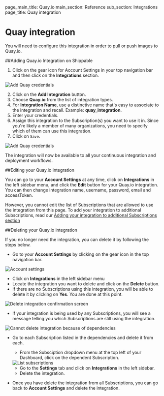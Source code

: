 page_main_title: Quay.io
main_section: Reference
sub_section: Integrations
page_title: Quay integration

# Quay integration

You will need to configure this integration in order to pull or push images to Quay.io.

##Adding Quay.io Integration on Shippable

1. Click on the gear icon for Account Settings in your top navigation bar and then click on the **Integrations** section.

<img src="../../images/reference/integrations/account-settings.png" alt="Add Quay credentials">

2. Click on the **Add Integration** button.
3. Choose **Quay.io** from the list of integration types.
4. For **Integration Name**, use a distinctive name that's easy to associate to the integration and recall. Example: **quay_integration**.
5. Enter your credentials.
6. Assign this integration to the Subscription(s) you want to use it in. Since you're likely a member of many organizations, you need to specify which of them can use this integration.
7. Click on `Save`.

<img src="../../images/reference/integrations/quay-integration.png" alt="Add Quay credentials">

The integration will now be available to all your continuous integration and deployment workflows.

##Editing your Quay.io integration

You can go to your **Account Settings** at any time, click on **Integrations** in the left sidebar menu, and click the **Edit** button for your Quay.io integration. You can then change integration name, username, password, email and accessToken.

However, you cannot edit the list of Subscriptions that are allowed to use the integration from this page. To add your integration to additional Subscriptions, read our [Adding your integration to additional Subscriptions section](integrations-overview/#add-subscriptions)

##Deleting your Quay.io integration

If you no longer need the integration, you can delete it by following the steps below.

-  Go to your **Account Settings** by clicking on the gear icon in the top navigation bar.

<img src="../../images/reference/integrations/account-settings.png" alt="Account settings">

-  Click on **Integrations** in the left sidebar menu
- Locate the integration you want to delete and click on the **Delete** button.
- If there are no Subscriptions using this integration, you will be able to delete it by clicking on **Yes**. You are done at this point.

<img src="../../images/reference/integrations/confirm-delete-integration.png" alt="Delete integration confirmation screen">

- If your integration is being used by any Subscriptions, you will see a message telling you which Subscriptions are still using the integration.

<img src="../../images/reference/integrations/cannot-delete-integration.png" alt="Cannot delete integration because of dependencies">

- Go to each Subscription listed in the dependencies and delete it from each.
    - From the Subsciption dropdown menu at the top left of your Dashboard, click on the dependent Subscription.

    <img src="../../images/reference/integrations/list-subscriptions.png" alt="List subscriptions">

    - Go to the **Settings** tab and click on **Integrations** in the left sidebar.
    - Delete the integration.
- Once you have delete the integration from all Subscriptions, you can go back to **Account Settings** and delete the integration.